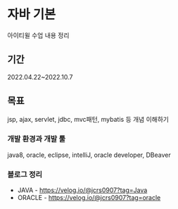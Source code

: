 # 자바 기본
아이티윌 수업 내용 정리

## 기간
2022.04.22~2022.10.7

## 목표 
jsp, ajax, servlet, jdbc, mvc패턴, mybatis 등 개념 이해하기

### 개발 환경과 개발 툴
java8, oracle, eclipse, intelliJ, oracle developer, DBeaver

### 블로그 정리
- JAVA - https://velog.io/@jcrs0907?tag=Java
- ORACLE - https://velog.io/@jcrs0907?tag=oracle





